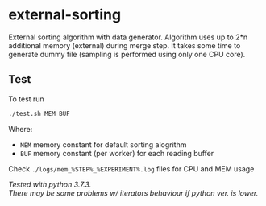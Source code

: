 # external-sorting
External sorting algorithm with data generator. Algorithm uses up to 2*n additional memory (external) during merge step.
It takes some time to generate dummy file (sampling is performed using only one CPU core).

Test
---
To test run
```bash
./test.sh MEM BUF
```
Where:
* `MEM` memory constant for default sorting alogrithm
* `BUF` memory constant (per worker) for each reading buffer

Check `./logs/mem_%STEP%_%EXPERIMENT%.log` files for CPU and MEM usage

_Tested with python 3.7.3.\
There may be some problems w/ iterators behaviour if python ver. is lower._
